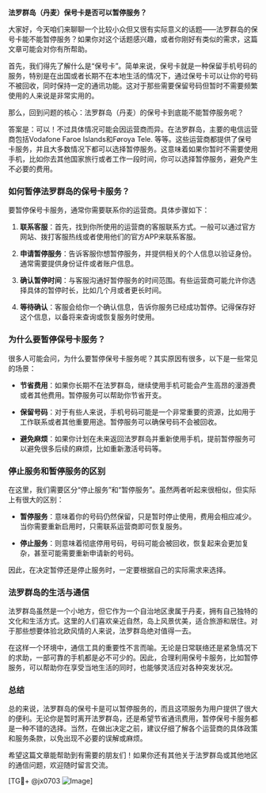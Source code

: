 **法罗群岛（丹麦）保号卡是否可以暂停服务？**

大家好，今天咱们来聊聊一个比较小众但又很有实际意义的话题——法罗群岛的保号卡能不能暂停服务？如果你对这个话题感兴趣，或者你刚好有类似的需求，这篇文章可能会对你有所帮助。

首先，我们得先了解什么是“保号卡”。简单来说，保号卡就是一种保留手机号码的服务，特别是在出国或者长期不在本地生活的情况下，通过保号卡可以让你的号码不被回收，同时保持一定的通讯功能。这对于那些需要保留号码但暂时不需要频繁使用的人来说是非常实用的。

那么，回到问题的核心：法罗群岛（丹麦）的保号卡到底能不能暂停服务呢？

答案是：可以！不过具体情况可能会因运营商而异。在法罗群岛，主要的电信运营商包括Vodafone Faroe Islands和Føroya Tele. 等等。这些运营商都提供了保号卡服务，并且大多数情况下都可以选择暂停服务。这意味着如果你暂时不需要使用手机，比如你去其他国家旅行或者工作一段时间，你可以选择暂停服务，避免产生不必要的费用。

### 如何暂停法罗群岛的保号卡服务？

要暂停保号卡服务，通常你需要联系你的运营商。具体步骤如下：

1. **联系客服**：首先，找到你所使用的运营商的客服联系方式。一般可以通过官方网站、拨打客服热线或者使用他们的官方APP来联系客服。
   
2. **申请暂停服务**：告诉客服你想暂停服务，并提供相关的个人信息以验证身份。通常需要提供身份证件或者账户信息。

3. **确认暂停时间**：与客服沟通好暂停服务的时间范围。有些运营商可能允许你选择具体的暂停时长，比如几个月或者更长时间。

4. **等待确认**：客服会给你一个确认信息，告诉你服务已经成功暂停。记得保存好这个信息，以备将来查询或恢复服务时使用。

### 为什么要暂停保号卡服务？

很多人可能会问，为什么要暂停保号卡服务呢？其实原因有很多，以下是一些常见的场景：

- **节省费用**：如果你长期不在法罗群岛，继续使用手机可能会产生高昂的漫游费或者其他费用。暂停服务可以帮助你节省开支。
  
- **保留号码**：对于有些人来说，手机号码可能是一个非常重要的资源，比如用于工作联系或者其他重要用途。暂停服务可以确保号码不会被回收。

- **避免麻烦**：如果你计划在未来返回法罗群岛并重新使用手机，提前暂停服务可以避免很多后续的麻烦，比如重新激活号码等。

### 停止服务和暂停服务的区别

在这里，我们需要区分“停止服务”和“暂停服务”。虽然两者听起来很相似，但实际上有很大的区别：

- **暂停服务**：意味着你的号码仍然保留，只是暂时停止使用，费用会相应减少。当你需要重新启用时，只需联系运营商即可恢复服务。

- **停止服务**：则意味着彻底停用号码，号码可能会被回收，恢复起来会更加复杂，甚至可能需要重新申请新的号码。

因此，在决定暂停还是停止服务时，一定要根据自己的实际需求来选择。

### 法罗群岛的生活与通信

法罗群岛虽然是一个小地方，但它作为一个自治地区隶属于丹麦，拥有自己独特的文化和生活方式。这里的人们喜欢亲近自然，岛上风景优美，适合旅游和居住。对于那些想要体验北欧风情的人来说，法罗群岛绝对值得一去。

在这样一个环境中，通信工具的重要性不言而喻。无论是日常联络还是紧急情况下的求助，一部可靠的手机都是必不可少的。因此，合理利用保号卡服务，比如暂停服务，可以帮助你在享受当地生活的同时，也能够灵活应对各种突发状况。

### 总结

总的来说，法罗群岛的保号卡是可以暂停服务的，而且这项服务为用户提供了很大的便利。无论你是暂时离开法罗群岛，还是希望节省通讯费用，暂停保号卡服务都是一种不错的选择。当然，在做出决定之前，建议仔细了解各个运营商的具体政策和服务条款，以免出现不必要的误解或麻烦。

希望这篇文章能帮助到有需要的朋友们！如果你还有其他关于法罗群岛或其他地区的通信问题，欢迎随时留言交流。

[TG💪+ @jx0703 ![Image](https://github.com/user-attachments/assets/dbca1d08-cadb-493c-b0ec-ad6f7a83f270)]